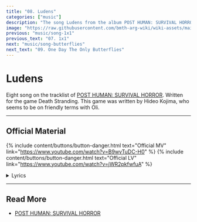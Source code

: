```yaml
---
title: "08. Ludens"
categories: ["music"]
description: "The song Ludens from the album POST HUMAN: SURVIVAL HORROR."
image: "https://raw.githubusercontent.com/bmth-arg-wiki/wiki-assets/main/music/ph1/album_cover_300.jpg"
previous: "music/song-1x1"
previous_text: "07. 1x1"
next: "music/song-butterflies"
next_text: "09. One Day The Only Butterflies"
---
```

# Ludens

Eight song on the tracklist of [POST HUMAN: SURVIVAL HORROR](ph-survival-horror). 
Written for the game Death Stranding. This game was written by Hideo Kojima, who seems to be on 
friendly terms with Oli.

***

## Official Material

{% include content/buttons/button-danger.html text="Official MV" link="https://www.youtube.com/watch?v=B9wvTuDC-H0" %}
{% include content/buttons/button-danger.html text="Official LV" link="https://www.youtube.com/watch?v=jWR2pkfwfuA" %}

<details class="lyrics">
<summary>Lyrics</summary>
{{ "
> [Verse 1]
> Some resist the future, some refuse the past
> Either way, it's messed up if we can't unplug the fact
> That a world covered in cables was never wired to last
> So don't act so surprised when the program starts to crash
>
> [Pre-Chorus]
> (How do I) Form a connection when we can't even shake hands?
> You're like a phantom greeting me
> We plot in the shadows, hang out in the gallows
> Stuck in a loop for eternity
>
> [Chorus]
> Do you know why the flowers never bloom?
> Will you retry or let the pain resume?
> I need a new leader, we need a new Luden
> (A new Luden, new Luden, yeah)
> So come outside, it's time to see the tide
> It's out of sight, but never out of mind
> I need a new leader, we need a new Luden
>
> [Verse 2]
> Sticks and stones may break my bones but soon the sting will pass
> But names can dig so many graves, you won't know where to stand
> And I don't feel secure no more unless I'm being followed
> And the only way to hide myself is to give 'em one hell of a show
>
> [Pre-Chorus]
> (How do I) Form a connection when we can't even shake hands?
> You're like a phantom greeting me
> We plot in the shadows, hang out in the gallows
> Stuck in a loop for eternity
>
> [Chorus]
> Do you know why the flowers never bloom?
> Will you retry or let the pain resume?
> I need a new leader, we need a new Luden
> (A new Luden, new Luden, yeah)
> So come outside, it's time to see the tide
> It's out of sight, but never out of mind
> I need a new leader, we need a new Luden
> A new Luden, new Luden, yeah
> A new Luden, new Luden, yeah
> A new Luden, new Luden, yeah
> A new Luden, new Luden, yeah
> Yeah
>
> [Breakdown]
> Alright, you call this a connection?
> You call this a connection?
> You call this a connection? Okay
> You call this a connection?
> Oh, give me a break
> Oh, give me a break
> Oh, give me a break (Okay)
> Ugh, ooh
>
> [Chorus]
> Do you know why the flowers never bloom?
> Will you retry or let the pain resume?
> I need a new leader, we need a new Luden
> (A new Luden, new Luden, yeah)
> So come outside, it's time to see the tide
> It's out of sight, but never out of mind
> I need a new leader, we need a new Luden
> A new Luden, new Luden, yeah
> A new Luden, new Luden, yeah
> A new Luden, new Luden, yeah
> A new Luden, new Luden, yeah
>
> [Outro]
> Do you know why the flowers never bloom?
> Will you retry or let the pain resume?
> I need a new leader, we need a new Luden
> 
> Source: Genius.com
" | markdownify }}
</details>

***

## Read More

- [POST HUMAN: SURVIVAL HORROR](ph-survival-horror)